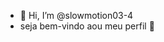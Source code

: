 - 👋 Hi, I’m @slowmotion03-4
- seja bem-vindo aou meu perfil 💜


<!---
slowmotion03-4/slowmotion03-4 is a ✨ special ✨ repository because its `README.md` (this file) appears on your GitHub profile.
You can click the Preview link to take a look at your changes.
--->
